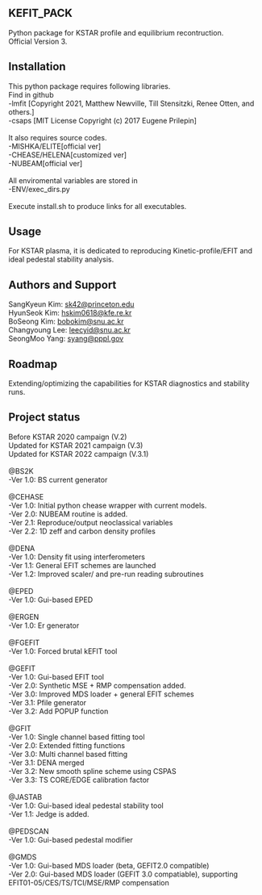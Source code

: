## KEFIT_PACK
Python package for KSTAR profile and equilibrium recontruction.<br />
Official Version 3.

## Installation
This python package requires following libraries.<br />
Find in github<br />
-lmfit [Copyright 2021, Matthew Newville, Till Stensitzki, Renee Otten, and others.]<br />
-csaps [MIT License Copyright (c) 2017 Eugene Prilepin]<br />
<br />
It also requires source codes.<br />
-MISHKA/ELITE[official ver]<br />
-CHEASE/HELENA[customized ver]<br />
-NUBEAM[official ver]<br />
<br />
All enviromental variables are stored in<br />
-ENV/exec_dirs.py<br />
<br />
Execute install.sh to produce links for all executables.<br />

## Usage
For KSTAR plasma, it is dedicated to reproducing Kinetic-profile/EFIT and ideal pedestal stability analysis.

## Authors and Support
SangKyeun Kim: sk42@princeton.edu<br />
HyunSeok Kim: hskim0618@kfe.re.kr<br />
BoSeong Kim: bobokim@snu.ac.kr<br />
Changyoung Lee: leecyid@snu.ac.kr<br />
SeongMoo Yang: syang@pppl.gov<br />

## Roadmap
Extending/optimizing the capabilities for KSTAR diagnostics and stability runs.

## Project status
Before KSTAR 2020 campaign (V.2)<br />
Updated for KSTAR 2021 campaign (V.3)<br />
Updated for KSTAR 2022 campaign (V.3.1)<br />
<br />
@BS2K<br />
-Ver 1.0: BS current generator<br />
<br />
@CEHASE<br />
-Ver 1.0: Initial python chease wrapper with current models.<br />
-Ver 2.0: NUBEAM routine is added.<br />
-Ver 2.1: Reproduce/output neoclassical variables<br />
-Ver 2.2: 1D zeff and carbon density profiles<br />
<br />
@DENA<br />
-Ver 1.0: Density fit using interferometers <br />
-Ver 1.1: General EFIT schemes are launched <br />
-Ver 1.2: Improved scaler/ and pre-run reading subroutines<br />
<br />
@EPED<br />
-Ver 1.0: Gui-based EPED<br />
<br />
@ERGEN<br />
-Ver 1.0: Er generator<br />
<br />
@FGEFIT<br />
-Ver 1.0: Forced brutal kEFIT tool<br />
<br />
@GEFIT<br />
-Ver 1.0: Gui-based EFIT tool<br />
-Ver 2.0: Synthetic MSE + RMP compensation added.<br />
-Ver 3.0: Improved MDS loader + general EFIT schemes<br />
-Ver 3.1: Pfile generator<br />
-Ver 3.2: Add POPUP function <br />
<br />
@GFIT<br />
-Ver 1.0: Single channel based fitting tool<br />
-Ver 2.0: Extended fitting functions<br />
-Ver 3.0: Multi channel based fitting<br />
-Ver 3.1: DENA merged<br />
-Ver 3.2: New smooth spline scheme using CSPAS<br />
-Ver 3.3: TS CORE/EDGE calibration factor<br />
<br />
@JASTAB<br />
-Ver 1.0: Gui-based ideal pedestal stability tool<br />
-Ver 1.1: Jedge is added.<br />
<br />
@PEDSCAN<br />
-Ver 1.0: Gui-based pedestal modifier<br />
<br />
@GMDS<br />
-Ver 1.0: Gui-based MDS loader (beta, GEFIT2.0 compatible)<br />
-Ver 2.0: Gui-based MDS loader (GEFIT 3.0 compatiable), supporting EFIT01-05/CES/TS/TCI/MSE/RMP compensation
<br />

